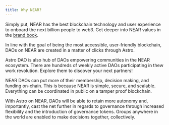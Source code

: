 ```yaml
---
title: Why NEAR?
---
```


Simply put, NEAR has the best blockchain technology and user experience to onboard the next billion people to web3. Get deeper into NEAR values in the [brand book](https://near.org/about/brand/).

In line with the goal of being the most accessible, user-friendly blockchain, DAOs on NEAR are created in a matter of clicks through Astro.

Astro DAO is also hub of DAOs empowering communities in the NEAR ecosystem. There are hundreds of weekly active DAOs participating in thew work revolution. Explore them to discover your next partners!

NEAR DAOs can put more of their membership, decision making, and funding on-chain. This is because NEAR is simple, secure, and scalable. Everything can be coordinated in public on a tamper proof blockchain. 

With Astro on NEAR, DAOs will be able to retain more autonomy and, importantly, cast the net further in regards to governance through increased flexibility and the introduction of governance tokens. Groups anywhere in the world are enabled to make decisions together, collectively.